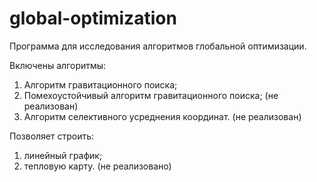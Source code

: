 # global-optimization

Программа для исследования алгоритмов глобальной оптимизации.

Включены алгоритмы:
1) Алгоритм гравитационного поиска;
2) Помехоустойчивый алгоритм гравитационного поиска; (не реализован)
3) Алгоритм селективного усреднения координат. (не реализован)

Позволяет строить:
1) линейный график;
2) тепловую карту. (не реализовано)